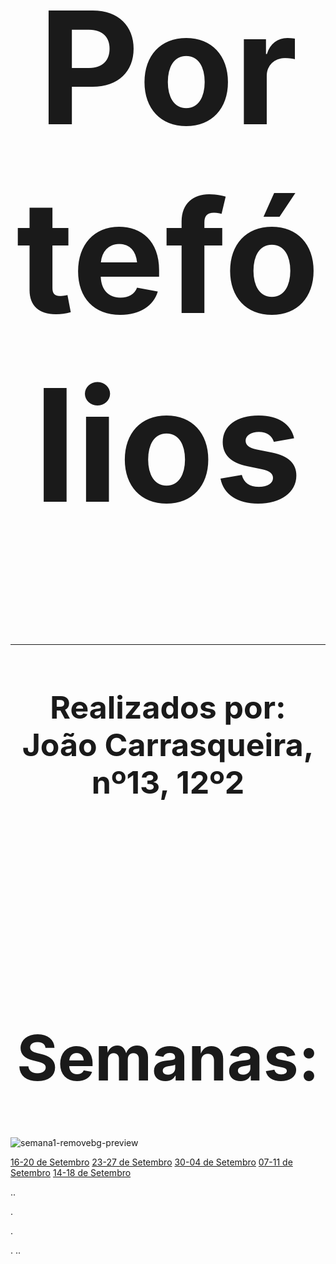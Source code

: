 <h1 style="text-align:center; font-size: 250">Portefólios</h1> 

---

<h1 style="text-align:center; font-size: 50">Realizados por: João Carrasqueira, nº13, 12º2</h1> 

<h1 style="text-align:center; font-size: 250"></h1> 

<h1 style="text-align:center; font-size: 100">Semanas:</h1>

![semana1-removebg-preview](https://github.com/user-attachments/assets/30b9925d-0f22-4a35-a1f4-e0559cc6ac22)


[16-20 de Setembro](Semanas/port.md)   [23-27 de Setembro](Semanas/port.md)   [30-04 de Setembro](Semanas/port.md)  [07-11 de Setembro](Semanas/port.md)  [14-18 de Setembro](Semanas/port.md)





..











.










.














.
..

